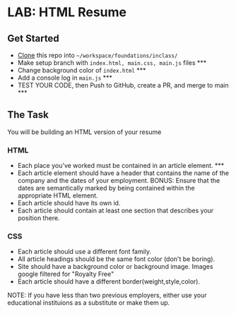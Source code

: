 # LAB: HTML Resume

## Get Started
- [Clone](https://docs.github.com/en/repositories/creating-and-managing-repositories/cloning-a-repository#cloning-a-repository) this repo into `~/workspace/foundations/inclass/`
- Make setup branch with `index.html, main.css, main.js` files ***
- Change background color of `index.html` ***
- Add a console log in `main.js` ***
- TEST YOUR CODE, then Push to GitHub, create a PR, and merge to main ***

## The Task
You will be building an HTML version of your resume

### HTML
- Each place you've worked must be contained in an article element. ***
- Each article element should have a header that contains the name of the company and the dates of your employment. BONUS: Ensure that the dates are semantically marked by being contained within the appropriate HTML element.
- Each article should have its own id.
- Each article should contain at least one section that describes your position there.

### CSS
- Each article should use a different font family.
- All article headings should be the same font color (don't be boring).
- Site should have a background color or background image. Images google filtered for "Royalty Free"
- Each article should have a different border(weight,style,color).

NOTE: If you have less than two previous employers, either use your educational instituions as a substitute or make them up.
